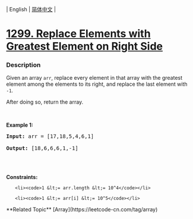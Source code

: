 | English | [简体中文](README.md) |

# [1299. Replace Elements with Greatest Element on Right Side](https://leetcode-cn.com/problems/replace-elements-with-greatest-element-on-right-side)
 ### Description
<p>Given an array <code>arr</code>,&nbsp;replace every element in that array with the greatest element among the elements to its&nbsp;right, and replace the last element with <code>-1</code>.</p>

<p>After doing so, return the array.</p>

<p>&nbsp;</p>
<p><strong>Example 1:</strong></p>
<pre><strong>Input:</strong> arr = [17,18,5,4,6,1]
<strong>Output:</strong> [18,6,6,6,1,-1]
</pre>
<p>&nbsp;</p>
<p><strong>Constraints:</strong></p>

<ul>
	<li><code>1 &lt;= arr.length &lt;= 10^4</code></li>
	<li><code>1 &lt;= arr[i] &lt;= 10^5</code></li>
</ul>
**Related Topic**  [Array](https://leetcode-cn.com/tag/array) 